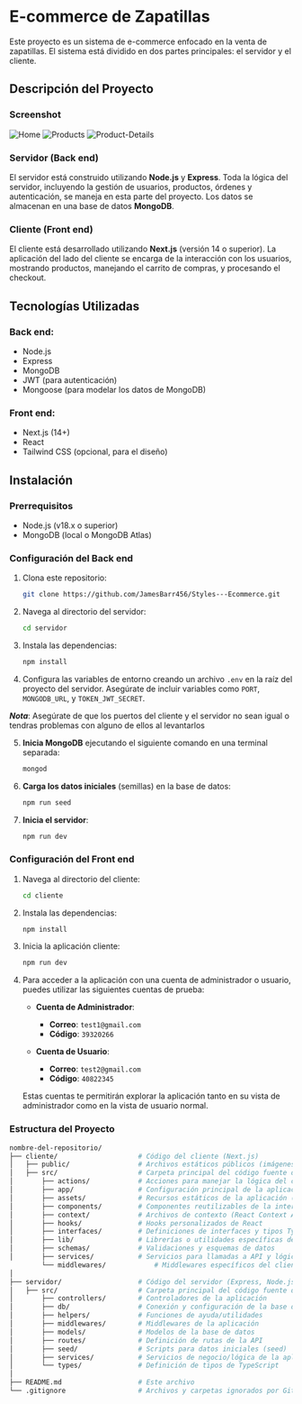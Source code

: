 # E-commerce de Zapatillas

Este proyecto es un sistema de e-commerce enfocado en la venta de zapatillas. El sistema está dividido en dos partes principales: el servidor y el cliente.

## Descripción del Proyecto
### Screenshot

![Home](./cliente/public/screenshots/home.png)
![Products](./cliente/public/screenshots/products.png)
![Product-Details](./cliente/public/screenshots/product-detail.png)

### Servidor (Back end)
El servidor está construido utilizando **Node.js** y **Express**. Toda la lógica del servidor, incluyendo la gestión de usuarios, productos, órdenes y autenticación, se maneja en esta parte del proyecto. Los datos se almacenan en una base de datos **MongoDB**.

### Cliente (Front end)
El cliente está desarrollado utilizando **Next.js** (versión 14 o superior). La aplicación del lado del cliente se encarga de la interacción con los usuarios, mostrando productos, manejando el carrito de compras, y procesando el checkout.


## Tecnologías Utilizadas

### Back end:
- Node.js
- Express
- MongoDB
- JWT (para autenticación)
- Mongoose (para modelar los datos de MongoDB)

### Front end:
- Next.js (14+)
- React
- Tailwind CSS (opcional, para el diseño)

## Instalación

### Prerrequisitos
- Node.js (v18.x o superior)
- MongoDB (local o MongoDB Atlas)

### Configuración del Back end

1. Clona este repositorio:

    ```bash
    git clone https://github.com/JamesBarr456/Styles---Ecommerce.git
    ```

2. Navega al directorio del servidor:

    ```bash
    cd servidor
    ```

3. Instala las dependencias:

    ```bash
    npm install
    ```

4. Configura las variables de entorno creando un archivo `.env` en la raíz del proyecto del servidor. Asegúrate de incluir variables como `PORT`, `MONGODB_URL`, y `TOKEN_JWT_SECRET`. 

 ***Nota***: Asegúrate de que los puertos del cliente y el servidor no sean igual o tendras problemas con alguno de ellos al levantarlos

5. **Inicia MongoDB** ejecutando el siguiente comando en una terminal separada:

    ```bash
    mongod
    ```

6. **Carga los datos iniciales** (semillas) en la base de datos:

    ```bash
    npm run seed
    ```

7. **Inicia el servidor**:

    ```bash
    npm run dev
    ```

### Configuración del Front end

1. Navega al directorio del cliente:

    ```bash
    cd cliente
    ```

2. Instala las dependencias:

    ```bash
    npm install
    ```

3. Inicia la aplicación cliente:

    ```bash
    npm run dev
    ```
4. Para acceder a la aplicación con una cuenta de administrador o usuario, puedes utilizar las siguientes cuentas de prueba:

   - **Cuenta de Administrador**: 
     - **Correo**: `test1@gmail.com`
     - **Código**: `39320266`

   - **Cuenta de Usuario**: 
     - **Correo**: `test2@gmail.com`
     - **Código**: `40822345`

   Estas cuentas te permitirán explorar la aplicación tanto en su vista de administrador como en la vista de usuario normal.

### Estructura del Proyecto

```bash
nombre-del-repositorio/
├── cliente/                    # Código del cliente (Next.js)
│   ├── public/                 # Archivos estáticos públicos (imágenes, fuentes, etc.)
│   ├── src/                    # Carpeta principal del código fuente del cliente
│       ├── actions/            # Acciones para manejar la lógica del cliente
│       ├── app/                # Configuración principal de la aplicación (páginas y layout)
│       ├── assets/             # Recursos estáticos de la aplicación (imágenes, estilos, etc.)
│       ├── components/         # Componentes reutilizables de la interfaz de usuario
│       ├── context/            # Archivos de contexto (React Context API)
│       ├── hooks/              # Hooks personalizados de React
│       ├── interfaces/         # Definiciones de interfaces y tipos TypeScript
│       ├── lib/                # Librerías o utilidades específicas del cliente
│       ├── schemas/            # Validaciones y esquemas de datos
│       ├── services/           # Servicios para llamadas a API y lógica de negocio
        └── middlewares/            # Middlewares específicos del cliente
│  
├── servidor/                   # Código del servidor (Express, Node.js)
│   ├── src/                    # Carpeta principal del código fuente del servidor
│       ├── controllers/        # Controladores de la aplicación
│       ├── db/                 # Conexión y configuración de la base de datos
│       ├── helpers/            # Funciones de ayuda/utilidades
│       ├── middlewares/        # Middlewares de la aplicación
│       ├── models/             # Modelos de la base de datos
│       ├── routes/             # Definición de rutas de la API
│       ├── seed/               # Scripts para datos iniciales (seed)
│       ├── services/           # Servicios de negocio/lógica de la aplicación
│       └── types/              # Definición de tipos de TypeScript
│ 
├── README.md                   # Este archivo
└── .gitignore                  # Archivos y carpetas ignorados por Git
